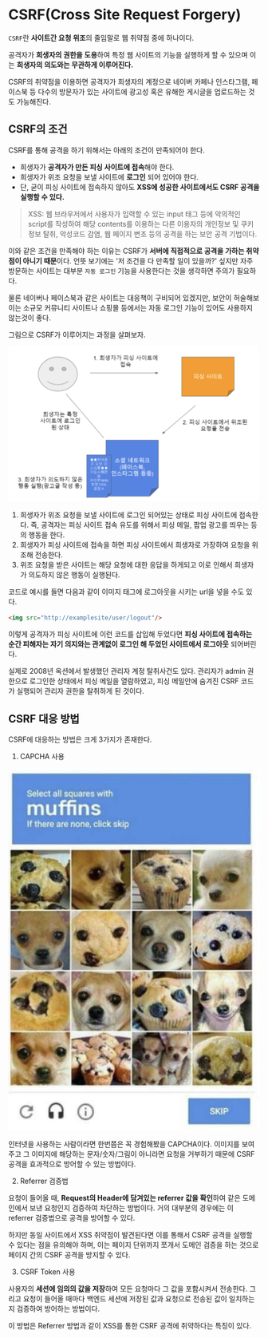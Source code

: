 # CSRF(Cross Site Request Forgery)

`CSRF`란 **사이트간 요청 위조**의 줄임말로 웹 취약점 중에 하나이다.

공격자가 **희생자의 권한을 도용**하여 특정 웹 사이트의 기능을 실행하게 할 수 있으며 이는 **희생자의 의도와는 무관하게 이루어진다.**

CSRF의 취약점을 이용하면 공격자가 희생자의 계정으로 네이버 카페나 인스타그램, 페이스북 등 다수의 방문자가 있는 사이트에 광고성 혹은 유해한 게시글을 업로드하는 것도 가능해진다.

## CSRF의 조건

CSRF를 통해 공격을 하기 위해서는 아래의 조건이 만족되어야 한다.

- 희생자가 **공격자가 만든 피싱 사이트에 접속**해야 한다.
- 희생자가 위조 요청을 보낼 사이트에 **로그인** 되어 있어야 한다.
- 단, 굳이 피싱 사이트에 접속하지 않아도 **XSS에 성공한 사이트에서도 CSRF 공격을 실행할 수 있다.**

> XSS: 웹 브라우저에서 사용자가 입력할 수 있는 input 태그 등에 악의적인 script를 작성하여 해당 contents를 이용하는 다른 이용자의 개인정보 및 쿠키정보 탈취, 악성코드 감염, 웹 페이지 변조 등의 공격을 하는 보안 공격 기법이다.

이와 같은 조건을 만족해야 하는 이유는 CSRF가 **서버에 직접적으로 공격을 가하는 취약점이 아니기 때문**이다. 언뜻 보기에는 '저 조건을 다 만족할 일이 있을까?' 싶지만 자주 방문하는 사이트는 대부분 `자동 로그인` 기능을 사용한다는 것을 생각하면 주의가 필요하다.

물론 네이버나 페이스북과 같은 사이트는 대응책이 구비되어 있겠지만, 보안이 허술해보이는 소규모 커뮤니티 사이트나 쇼핑몰 등에서는 자동 로그인 기능이 있어도 사용하지 않는것이 좋다.

그림으로 CSRF가 이루어지는 과정을 살펴보자.

![](./images/csrf.png)

1. 희생자가 위조 요청을 보낼 사이트에 로그인 되어있는 상태로 피싱 사이트에 접속한다. 즉, 공격자는 피싱 사이트 접속 유도를 위해서 피싱 메일, 팝업 광고를 띄우는 등의 행동을 한다.
2. 희생자가 피싱 사이트에 접속을 하면 피싱 사이트에서 희생자로 가장하여 요청을 위조해 전송한다.
3. 위조 요청을 받은 사이트는 해당 요청에 대한 응답을 하게되고 이로 인해서 희생자가 의도하지 않은 행동이 실행된다.

코드로 예시를 들면 다음과 같이 이미지 태그에 로그아웃을 시키는 url을 넣을 수도 있다.

```html
<img src="http://examplesite/user/logout"/>
```

이렇게 공격자가 피싱 사이트에 이런 코드를 삽입해 두었다면 **피싱 사이트에 접속하는 순간 피해자는 자기 의지와는 관계없이 로그인 해 두었던 사이트에서 로그아웃** 되어버린다.

실제로 2008년 옥션에서 발생했던 관리자 계정 탈취사건도 있다. 관리자가 admin 권한으로 로그인한 상태에서 피싱 메일을 열람하였고, 피싱 메일안에 숨겨진 CSRF 코드가 실행되어 관리자 권한을 탈취하게 된 것이다.

## CSRF 대응 방법

CSRF에 대응하는 방법은 크게 3가지가 존재한다.

1. CAPCHA 사용

![](./images/CAPCHA.png)

인터넷을 사용하는 사람이라면 한번쯤은 꼭 경험해봤을 CAPCHA이다. 이미지를 보여주고 그 이미지에 해당하는 문자/숫자/그림이 아니라면 요청을 거부하기 때문에 CSRF 공격을 효과적으로 방어할 수 있는 방법이다.

2. Referrer 검증법

요청이 들어올 때, **Request의 Header에 담겨있는 referrer 값을 확인**하여 같은 도메인에서 보낸 요청인지 검증하여 차단하는 방법이다. 거의 대부분의 경우에는 이 referrer 검증법으로 공격을 방어할 수 있다.

하지만 동일 사이트에서 XSS 취약점이 발견된다면 이를 통해서 CSRF 공격을 실행할 수 있다는 점을 유의해야 하며, 이는 페이지 단위까지 쪼개서 도메인 검증을 하는 것으로 페이지 간의 CSRF 공격을 방지할 수 있다.

3. CSRF Token 사용

사용자의 **세션에 임의의 값을 저장**하여 모든 요청마다 그 값을 포함시켜서 전송한다. 그리고 요청이 들어올 때마다 백엔드 세션에 저장된 값과 요청으로 전송된 값이 일치하는지 검증하여 방어하는 방법이다.

이 방법은 Referrer 방법과 같이 XSS를 통한 CSRF 공격에 취약하다는 특징이 있다.